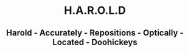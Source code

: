 <h1 align="center"> H.A.R.O.L.D </h1>
<h2 align="center"> Harold - Accurately - Repositions - Optically - Located - Doohickeys </h2>